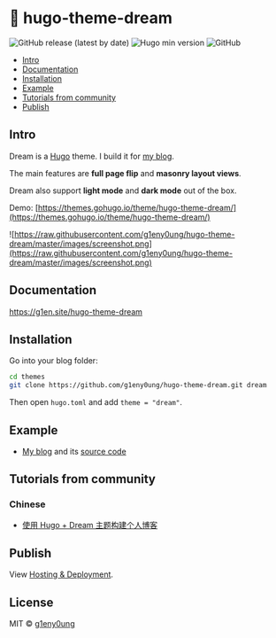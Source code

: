 # 🌱 hugo-theme-dream

![GitHub release (latest by date)](https://img.shields.io/github/v/release/g1eny0ung/hugo-theme-dream)
![Hugo min version](https://img.shields.io/badge/hugo--min--version-0.57.2-important)
![GitHub](https://img.shields.io/github/license/g1eny0ung/hugo-theme-dream)

- [Intro](#intro)
- [Documentation](#documentation)
- [Installation](#installation)
- [Example](#example)
- [Tutorials from community](#tutorials-from-community)
- [Publish](#publish)

## Intro

Dream is a [Hugo](https://gohugo.io/) theme. I build it for [my blog](https://g1en.site).

The main features are **full page flip** and **masonry layout views**.

Dream also support **light mode** and **dark mode** out of the box.

Demo: [https://themes.gohugo.io/theme/hugo-theme-dream/](https://themes.gohugo.io/theme/hugo-theme-dream/)

![https://raw.githubusercontent.com/g1eny0ung/hugo-theme-dream/master/images/screenshot.png](https://raw.githubusercontent.com/g1eny0ung/hugo-theme-dream/master/images/screenshot.png)

## Documentation

<https://g1en.site/hugo-theme-dream>

## Installation

Go into your blog folder:

```bash
cd themes
git clone https://github.com/g1eny0ung/hugo-theme-dream.git dream
```

Then open `hugo.toml` and add `theme = "dream"`.

## Example

- [My blog](https://g1en.site) and its [source code](https://github.com/g1eny0ung/blog)

## Tutorials from community

### Chinese

- [使用 Hugo + Dream 主题构建个人博客](https://guole.fun/posts/hugo-blog/)

## Publish

View [Hosting & Deployment](https://gohugo.io/hosting-and-deployment/).

## License

MIT © [g1eny0ung](https://github.com/g1eny0ung)
